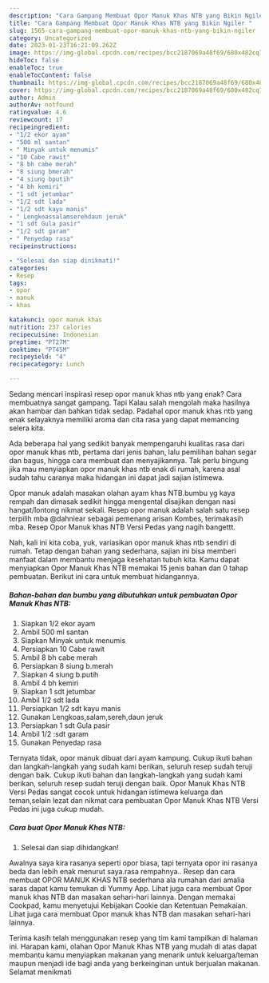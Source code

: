 ```yaml
---
description: "Cara Gampang Membuat Opor Manuk Khas NTB yang Bikin Ngiler "
title: "Cara Gampang Membuat Opor Manuk Khas NTB yang Bikin Ngiler "
slug: 1565-cara-gampang-membuat-opor-manuk-khas-ntb-yang-bikin-ngiler
category: Uncategorized
date: 2023-01-23T16:21:09.262Z
image: https://img-global.cpcdn.com/recipes/bcc2187069a48f69/680x482cq70/opor-manuk-khas-ntb-foto-resep-utama.jpg
hideToc: false
enableToc: true
enableTocContent: false
thumbnail: https://img-global.cpcdn.com/recipes/bcc2187069a48f69/680x482cq70/opor-manuk-khas-ntb-foto-resep-utama.jpg
cover: https://img-global.cpcdn.com/recipes/bcc2187069a48f69/680x482cq70/opor-manuk-khas-ntb-foto-resep-utama.jpg
author: Admin
authorAv: notfound
ratingvalue: 4.6
reviewcount: 17
recipeingredient:
- "1/2 ekor ayam"
- "500 ml santan"
- " Minyak untuk menumis"
- "10 Cabe rawit"
- "8 bh cabe merah"
- "8 siung bmerah"
- "4 siung bputih"
- "4 bh kemiri"
- "1 sdt jetumbar"
- "1/2 sdt lada"
- "1/2 sdt kayu manis"
- " Lengkoassalamserehdaun jeruk"
- "1 sdt Gula pasir"
- "1/2 sdt garam"
- " Penyedap rasa"
recipeinstructions:

- "Selesai dan siap dinikmati!"
categories:
- Resep
tags:
- opor
- manuk
- khas

katakunci: opor manuk khas 
nutrition: 237 calories
recipecuisine: Indonesian
preptime: "PT27M"
cooktime: "PT45M"
recipeyield: "4"
recipecategory: Lunch

---
```



Sedang mencari inspirasi resep opor manuk khas ntb yang enak? Cara membuatnya sangat gampang. Tapi Kalau salah mengolah maka hasilnya akan hambar dan bahkan tidak sedap. Padahal opor manuk khas ntb yang enak selayaknya memiliki aroma dan cita rasa yang dapat memancing selera kita.


Ada beberapa hal yang sedikit banyak mempengaruhi kualitas rasa dari opor manuk khas ntb, pertama dari jenis bahan, lalu pemilihan bahan segar dan bagus, hingga cara membuat dan menyajikannya. Tak perlu bingung jika mau menyiapkan opor manuk khas ntb enak di rumah, karena asal sudah tahu caranya maka hidangan ini dapat jadi sajian istimewa.

Opor manuk adalah masakan olahan ayam khas NTB.bumbu yg kaya rempah dan dimasak sedikit hingga mengental disajikan dengan nasi hangat/lontong nikmat sekali. Resep opor manuk adalah salah satu resep terpilih mba @dahniear sebagai pemenang arisan Kombes, terimakasih mba. Resep Opor Manuk khas NTB Versi Pedas yang nagih bangettt.


Nah, kali ini kita coba, yuk, variasikan opor manuk khas ntb sendiri di rumah. Tetap dengan bahan yang sederhana, sajian ini bisa memberi manfaat dalam membantu menjaga kesehatan tubuh kita. Kamu dapat menyiapkan Opor Manuk Khas NTB memakai 15 jenis bahan dan 0 tahap pembuatan. Berikut ini cara untuk membuat hidangannya.

<!--inarticleads1-->

##### Bahan-bahan dan bumbu yang dibutuhkan untuk pembuatan Opor Manuk Khas NTB:

1. Siapkan 1/2 ekor ayam
1. Ambil 500 ml santan
1. Siapkan  Minyak untuk menumis
1. Persiapkan 10 Cabe rawit
1. Ambil 8 bh cabe merah
1. Persiapkan 8 siung b.merah
1. Siapkan 4 siung b.putih
1. Ambil 4 bh kemiri
1. Siapkan 1 sdt jetumbar
1. Ambil 1/2 sdt lada
1. Persiapkan 1/2 sdt kayu manis
1. Gunakan  Lengkoas,salam,sereh,daun jeruk
1. Persiapkan 1 sdt Gula pasir
1. Ambil 1/2 :sdt garam
1. Gunakan  Penyedap rasa


Ternyata tidak, opor manuk dibuat dari ayam kampung. Cukup ikuti bahan dan langkah-langkah yang sudah kami berikan, seluruh resep sudah teruji dengan baik. Cukup ikuti bahan dan langkah-langkah yang sudah kami berikan, seluruh resep sudah teruji dengan baik. Opor Manuk Khas NTB Versi Pedas sangat cocok untuk hidangan istimewa keluarga dan teman,selain lezat dan nikmat cara pembuatan Opor Manuk Khas NTB Versi Pedas ini juga cukup mudah. 

<!--inarticleads2-->

##### Cara buat Opor Manuk Khas NTB:


1. Selesai dan siap dihidangkan!

Awalnya saya kira rasanya seperti opor biasa, tapi ternyata opor ini rasanya beda dan lebih enak menurut saya.rasa rempahnya.. Resep dan cara membuat OPOR MANUK KHAS NTB sederhana ala rumahan dari amalia saras dapat kamu temukan di Yummy App. Lihat juga cara membuat Opor manuk khas NTB dan masakan sehari-hari lainnya. Dengan memakai Cookpad, kamu menyetujui Kebijakan Cookie dan Ketentuan Pemakaian. Lihat juga cara membuat Opor manuk khas NTB dan masakan sehari-hari lainnya. 

Terima kasih telah menggunakan resep yang tim kami tampilkan di halaman ini. Harapan kami, olahan Opor Manuk Khas NTB yang mudah di atas dapat membantu kamu menyiapkan makanan yang menarik untuk keluarga/teman maupun menjadi ide bagi anda yang berkeinginan untuk berjualan makanan. Selamat menikmati
